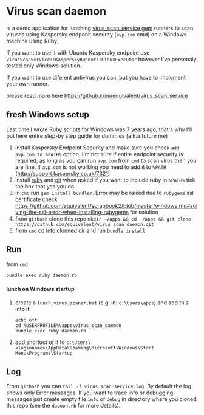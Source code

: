 # Virus scan daemon

is a demo application for lunching [virus_scan_service gem](https://github.com/equivalent/virus_scan_service)
runners to scan viruses using Kaspersky endponit security (`avp.com` cmd)
on a Windows machine using Ruby.

If you want to use it with Ubuntu Kaspersky endpoint 
use `VirusScanService::KasperskyRunner::LinuxExecutor`
however I've personaly tested only Windows solution.

If you want to use diferent antivirus you can, but you have to 
implement your own runner.

please read more here https://github.com/equivalent/virus_scan_service


## fresh Windows setup

Last time I wrote Ruby scripts for Windows was 7 years ago,
that's why I'll put here entire step-by step guide for
dummies (a.k.a future me)

1. install Kaspersky Endpoint Security and make sure you check 
   `add avp.com to %PATH%` option. I'm not sure if entire endpoint
   security is required, as long as you can run `avp.com`
   from `cmd` to scan virus then you are fine. If `avp.com` is not
   working you need to add it to `%PATH` (http://support.kaspersky.co.uk/7321)
2. install [ruby](http://rubyinstaller.org/) and [git](http://git-scm.com/downloads)
   when asked if you want to include ruby in `%PATH%` tick the box that
   yes you do.
3. in `cmd` run `gem install bundler`. Error may be raised
   due to `rubygems` ssl certificate check
   https://github.com/equivalent/scrapbook2/blob/master/windows.md#solving-the-ssl-error-when-installing-rubygems
   for solution
4. from `gitbash` clone this repo
   `mkdir ~/apps && cd ~/apps && git clone https://github.com/equivalent/virus_scan_daemon.git`
5. from `cmd` cd into clonned dir and run `bundle install`

## Run

from `cmd`

```sh
bundle exec ruby daemon.rb
```

#### lunch on Windows startup

1. create a `lunch_virus_scaner.bat` (e.g. in: `c:\Users\apps`) and add this into
   it:

   ```
   echo off
   cd %USERPROFILE%\apps\virus_scan_daemon
   bundle exec ruby daemon.rb
   ```

2. add shortuct of it to
   `c:\Users\<loginname>\AppData\Roaming\Microsoft\Windows\Start Menu\Programs\Startup`

## Log

From `gitbash` you can `tail -f virus_scan_service.log`. By default the
log shows only Error messages. If you want to trace info or debugging
messages just create empty file `info` or `debug` in directory where
you cloned this repo (see the `daemon.rb` for more details).
